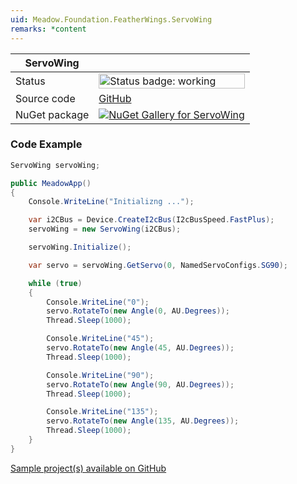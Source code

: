 ```yaml
---
uid: Meadow.Foundation.FeatherWings.ServoWing
remarks: *content
---
```


| ServoWing | |
|--------|--------|
| Status | <img src="https://img.shields.io/badge/Working-brightgreen" style="width: auto; height: -webkit-fill-available;" alt="Status badge: working" /> |
| Source code | [GitHub](https://github.com/WildernessLabs/Meadow.Foundation.FeatherWings/tree/main/Source/ServoWing) |
| NuGet package | <a href="https://www.nuget.org/packages/Meadow.Foundation.FeatherWings.ServoWing/" target="_blank"><img src="https://img.shields.io/nuget/v/Meadow.Foundation.FeatherWings.ServoWing.svg?label=Meadow.Foundation.FeatherWings.ServoWing" alt="NuGet Gallery for ServoWing" /></a> |

### Code Example

```csharp
ServoWing servoWing;

public MeadowApp()
{
    Console.WriteLine("Initializng ...");

    var i2CBus = Device.CreateI2cBus(I2cBusSpeed.FastPlus);
    servoWing = new ServoWing(i2CBus);

    servoWing.Initialize();

    var servo = servoWing.GetServo(0, NamedServoConfigs.SG90);

    while (true)
    {
        Console.WriteLine("0");
        servo.RotateTo(new Angle(0, AU.Degrees));
        Thread.Sleep(1000);

        Console.WriteLine("45");
        servo.RotateTo(new Angle(45, AU.Degrees));
        Thread.Sleep(1000);

        Console.WriteLine("90");
        servo.RotateTo(new Angle(90, AU.Degrees));
        Thread.Sleep(1000);

        Console.WriteLine("135");
        servo.RotateTo(new Angle(135, AU.Degrees));
        Thread.Sleep(1000);
    }
}

```

[Sample project(s) available on GitHub](https://github.com/WildernessLabs/Meadow.Foundation.FeatherWings/tree/main/Source/ServoWing)

